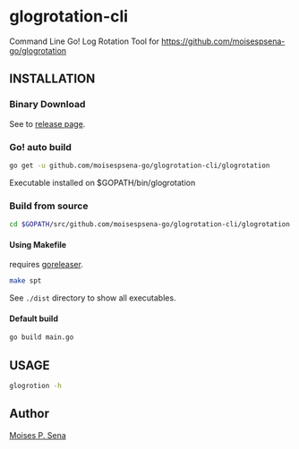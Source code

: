 # glogrotation-cli
Command Line Go! Log Rotation Tool for https://github.com/moisespsena-go/glogrotation

## INSTALLATION

### Binary Download

See to [release page](https://github.com/moisespsena-go/glogrotation-cli/releases).


### Go! auto build

```bash
go get -u github.com/moisespsena-go/glogrotation-cli/glogrotation
```

Executable installed on $GOPATH/bin/glogrotation

### Build from source

```bash
cd $GOPATH/src/github.com/moisespsena-go/glogrotation-cli/glogrotation
```

#### Using Makefile

requires [goreleaser](https://goreleaser.com/).

```bash
make spt
```

See `./dist` directory to show all executables.

#### Default build

```bash
go build main.go
```

## USAGE

```bash
glogrotion -h
```

## Author
[Moises P. Sena](https://github.com/moisespsena)
